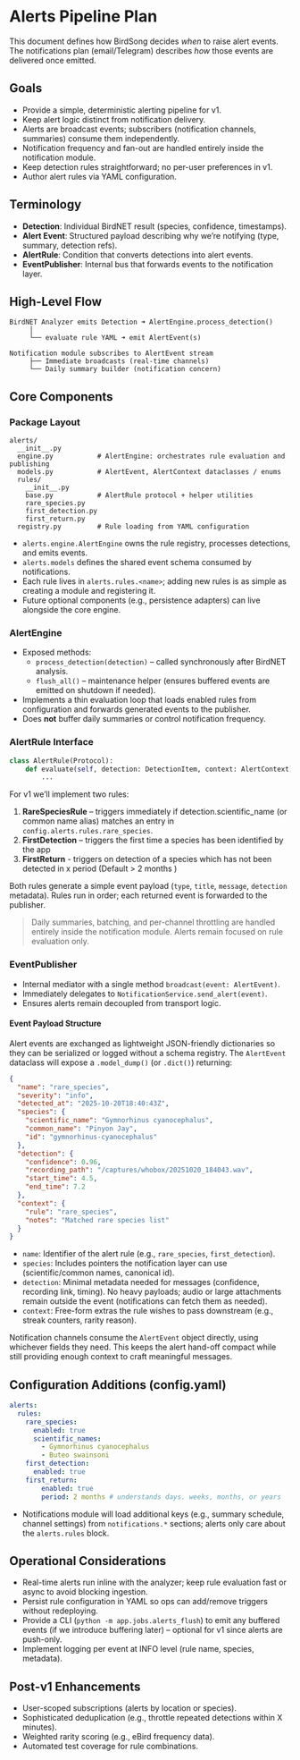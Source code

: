 # Alerts Pipeline Plan

This document defines how BirdSong decides *when* to raise alert events. The notifications plan (email/Telegram) describes *how* those events are delivered once emitted.

## Goals
- Provide a simple, deterministic alerting pipeline for v1.
- Keep alert logic distinct from notification delivery.
- Alerts are broadcast events; subscribers (notification channels, summaries) consume them independently.
- Notification frequency and fan-out are handled entirely inside the notification module.
- Keep detection rules straightforward; no per-user preferences in v1.
- Author alert rules via YAML configuration.

## Terminology
- **Detection**: Individual BirdNET result (species, confidence, timestamps).
- **Alert Event**: Structured payload describing why we’re notifying (type, summary, detection refs).
- **AlertRule**: Condition that converts detections into alert events.
- **EventPublisher**: Internal bus that forwards events to the notification layer.

## High-Level Flow

```
BirdNET Analyzer emits Detection ➜ AlertEngine.process_detection()
     │
     └── evaluate rule YAML ➜ emit AlertEvent(s)

Notification module subscribes to AlertEvent stream
     ├── Immediate broadcasts (real-time channels)
     └── Daily summary builder (notification concern)
```

## Core Components

### Package Layout

```
alerts/
  __init__.py
  engine.py           # AlertEngine: orchestrates rule evaluation and publishing
  models.py           # AlertEvent, AlertContext dataclasses / enums
  rules/
    __init__.py
    base.py           # AlertRule protocol + helper utilities
    rare_species.py
    first_detection.py
    first_return.py
  registry.py         # Rule loading from YAML configuration
```

- `alerts.engine.AlertEngine` owns the rule registry, processes detections, and emits events.
- `alerts.models` defines the shared event schema consumed by notifications.
- Each rule lives in `alerts.rules.<name>`; adding new rules is as simple as creating a module and registering it.
- Future optional components (e.g., persistence adapters) can live alongside the core engine.

### AlertEngine
- Exposed methods:
  - `process_detection(detection)` – called synchronously after BirdNET analysis.
  - `flush_all()` – maintenance helper (ensures buffered events are emitted on shutdown if needed).
- Implements a thin evaluation loop that loads enabled rules from configuration and forwards generated events to the publisher.
- Does **not** buffer daily summaries or control notification frequency.

### AlertRule Interface
```python
class AlertRule(Protocol):
    def evaluate(self, detection: DetectionItem, context: AlertContext) -> Iterable[AlertEvent]:
        ...
```

For v1 we’ll implement two rules:
1. **RareSpeciesRule** – triggers immediately if detection.scientific_name (or common name alias) matches an entry in `config.alerts.rules.rare_species`.
2. **FirstDetection** – triggers the first time a species has been identified by the app
3. **FirstReturn** - triggers on detection of a species which has not been detected in x period (Default > 2 months )

Both rules generate a simple event payload (`type`, `title`, `message`, `detection` metadata). Rules run in order; each returned event is forwarded to the publisher.

> Daily summaries, batching, and per-channel throttling are handled entirely inside the notification module. Alerts remain focused on rule evaluation only.

### EventPublisher
- Internal mediator with a single method `broadcast(event: AlertEvent)`.
- Immediately delegates to `NotificationService.send_alert(event)`.
- Ensures alerts remain decoupled from transport logic.

#### Event Payload Structure
Alert events are exchanged as lightweight JSON-friendly dictionaries so they can be serialized or logged without a schema registry. The `AlertEvent` dataclass will expose a `.model_dump()` (or `.dict()`) returning:

```json
{
  "name": "rare_species",
  "severity": "info",
  "detected_at": "2025-10-20T18:40:43Z",
  "species": {
    "scientific_name": "Gymnorhinus cyanocephalus",
    "common_name": "Pinyon Jay",
    "id": "gymnorhinus-cyanocephalus"
  },
  "detection": {
    "confidence": 0.96,
    "recording_path": "/captures/whobox/20251020_184043.wav",
    "start_time": 4.5,
    "end_time": 7.2
  },
  "context": {
    "rule": "rare_species",
    "notes": "Matched rare species list"
  }
}
```

- `name`: Identifier of the alert rule (e.g., `rare_species`, `first_detection`).
- `species`: Includes pointers the notification layer can use (scientific/common names, canonical id).
- `detection`: Minimal metadata needed for messages (confidence, recording link, timing). No heavy payloads; audio or large attachments remain outside the event (notifications can fetch them as needed).
- `context`: Free-form extras the rule wishes to pass downstream (e.g., streak counters, rarity reason).

Notification channels consume the `AlertEvent` object directly, using whichever fields they need. This keeps the alert hand-off compact while still providing enough context to craft meaningful messages.



## Configuration Additions (config.yaml)

```yaml
alerts:
  rules:
    rare_species:
      enabled: true
      scientific_names:
        - Gymnorhinus cyanocephalus
        - Buteo swainsoni
    first_detection:
      enabled: true
    first_return:
        enabled: true
        period: 2 months # understands days. weeks, months, or years
```

- Notifications module will load additional keys (e.g., summary schedule, channel settings) from `notifications.*` sections; alerts only care about the `alerts.rules` block.

## Operational Considerations
- Real-time alerts run inline with the analyzer; keep rule evaluation fast or async to avoid blocking ingestion.
- Persist rule configuration in YAML so ops can add/remove triggers without redeploying.
- Provide a CLI (`python -m app.jobs.alerts_flush`) to emit any buffered events (if we introduce buffering later) – optional for v1 since alerts are push-only.
- Implement logging per event at INFO level (rule name, species, metadata).

## Post-v1 Enhancements
- User-scoped subscriptions (alerts by location or species).
- Sophisticated deduplication (e.g., throttle repeated detections within X minutes).
- Weighted rarity scoring (e.g., eBird frequency data).
- Automated test coverage for rule combinations.
